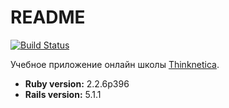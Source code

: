 # README
[![Build Status](https://travis-ci.org/RomanSerikov/tutu.svg?branch=master)](https://travis-ci.org/RomanSerikov/tutu)

Учебное приложение онлайн школы [Thinknetica](http://thinknetica.com).

* **Ruby version:**  2.2.6p396
* **Rails version:** 5.1.1
